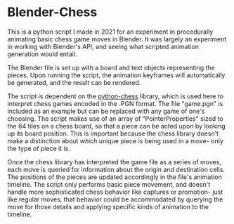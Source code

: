 # Blender-Chess
This is a python script I made in 2021 for an experiment in procedurally animating basic chess game moves in Blender. It was largely an experiment in working with Blender's API, and seeing what scripted animation generation would entail.

The Blender file is set up with a board and text objects representing the pieces. Upon running the script, the animation keyframes will automatically be generated, and the result can be rendered.

The script is dependent on the [python-chess](https://python-chess.readthedocs.io/en/latest/index.html) library, which is used here to interpret chess games encoded in the .PGN format. The file "game.pgn" is included as an example but can be replaced with any game of one's choosing. The script makes use of an array of "PointerProperties" sized to the 64 tiles on a chess board, so that a piece can be acted upon by looking up its board position. This is important because the chess library doesn't make a distinction about *which* unique piece is being used in a move- only the type of piece it is.

Once the chess library has interpreted the game file as a series of moves, each move is queried for information about the origin and destination cells. The positions of the pieces are updated accordingly in the file's animation timeline. The script only performs basic piece movement, and doesn't handle more sophisticated chess behavior like captures or promotion- just like regular moves, that behavior could be accommodated by querying the move for those details and applying specific kinds of animation to the timeline.
